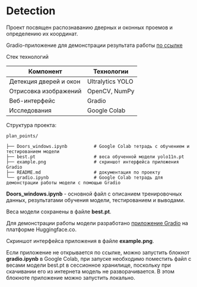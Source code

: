 # Detection
Проект посвящен распознаванию дверных и оконных проемов и определению их координат.

Gradio-приложение для демонстрации результата работы [по ссылке](https://huggingface.co/spaces/DataScienceLover/Doors_windows)



Стек технологий

| Компонент                | Технологии                           |
|--------------------------|--------------------------------------|
| Детекция дверей и окон   | Ultralytics YOLO                     |
| Отрисовка изображений    | OpenCV, NumPy                        |
| Веб-интерфейс            | Gradio                               |
| Исследования             | Google Colab                          |

Структура проекта:
```
plan_points/

├── Doors_windows.ipynb          # Google Colab тетрадь с обучением и тестированием модели
├── best.pt                      # веса обученной модели yolo11n.pt
├── example.png                  # скриншот интерфейса приложения Gradio
├── README.md                    # документация по проекту
└── gradio.ipynb                 # Google Colab тетрадь для демонстрации работы модели с помощью Gradio
```
**Doors_windows.ipynb** - основной файл с описанием тренировочных данных, результатами обучения модели, тестированием и выводами.

Веса модели сохранены в файле **best.pt**.

Для демонстрации работы модели разработано [приложение Gradio](https://huggingface.co/spaces/DataScienceLover/Doors_windows)  на платформе Huggingface.co.

Скриншот интерфейса приложения в файле **example.png**.

Если приложение не открывается по ссылке, можно запустить блокнот **gradio.ipynb** в Google Colab,  при запуске необходимо поместить файл с весами модели best.pt  в сессионное хранилище, поскольку при скачивании его из интернета модель не разворачивается. В этом блокноте приложение можно запустить локально.
